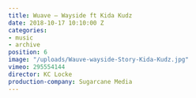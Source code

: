 ```yaml
---
title: Wuave — Wayside ft Kida Kudz
date: 2018-10-17 10:10:00 Z
categories:
- music
- archive
position: 6
image: "/uploads/Wauve-wayside-Story-Kida-Kudz.jpg"
vimeo: 295554144
director: KC Locke
production-company: Sugarcane Media
---
```


